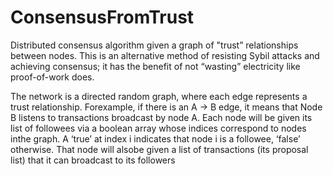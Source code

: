 # ConsensusFromTrust
Distributed consensus algorithm given a graph of "trust” relationships between nodes. This is an alternative method of resisting Sybil attacks and achieving consensus; it has the benefit of not “wasting” electricity like proof-of-work does.


The network is a directed random graph, where each edge represents a trust relationship. Forexample, if there is an A → B edge, it means that Node B listens to transactions broadcast by node A.
Each node will be given its list of followees via a boolean array whose indices correspond to nodes inthe graph. A ‘true’ at index i indicates that node i is a followee, ‘false’ otherwise. That node will alsobe given a list of transactions (its proposal list) that it can broadcast to its followers
